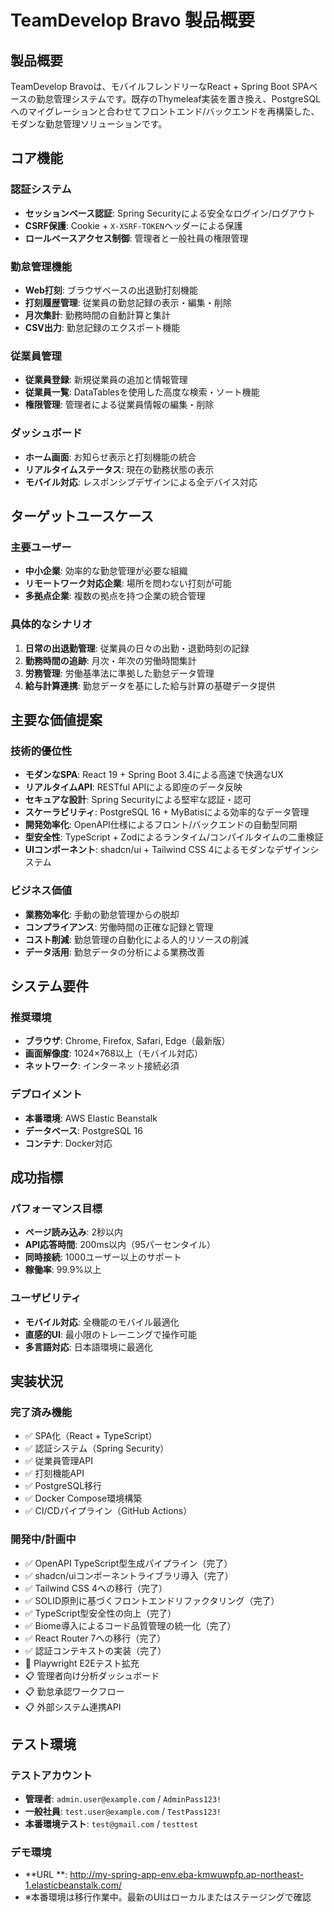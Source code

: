 # TeamDevelop Bravo 製品概要

## 製品概要

TeamDevelop Bravoは、モバイルフレンドリーなReact + Spring Boot
SPAベースの勤怠管理システムです。既存のThymeleaf実装を置き換え、PostgreSQLへのマイグレーションと合わせてフロントエンド/バックエンドを再構築した、モダンな勤怠管理ソリューションです。

## コア機能

### 認証システム

- **セッションベース認証**: Spring Securityによる安全なログイン/ログアウト
- **CSRF保護**: Cookie + `X-XSRF-TOKEN`ヘッダーによる保護
- **ロールベースアクセス制御**: 管理者と一般社員の権限管理

### 勤怠管理機能

- **Web打刻**: ブラウザベースの出退勤打刻機能
- **打刻履歴管理**: 従業員の勤怠記録の表示・編集・削除
- **月次集計**: 勤務時間の自動計算と集計
- **CSV出力**: 勤怠記録のエクスポート機能

### 従業員管理

- **従業員登録**: 新規従業員の追加と情報管理
- **従業員一覧**: DataTablesを使用した高度な検索・ソート機能
- **権限管理**: 管理者による従業員情報の編集・削除

### ダッシュボード

- **ホーム画面**: お知らせ表示と打刻機能の統合
- **リアルタイムステータス**: 現在の勤務状態の表示
- **モバイル対応**: レスポンシブデザインによる全デバイス対応

## ターゲットユースケース

### 主要ユーザー

- **中小企業**: 効率的な勤怠管理が必要な組織
- **リモートワーク対応企業**: 場所を問わない打刻が可能
- **多拠点企業**: 複数の拠点を持つ企業の統合管理

### 具体的なシナリオ

1. **日常の出退勤管理**: 従業員の日々の出勤・退勤時刻の記録
2. **勤務時間の追跡**: 月次・年次の労働時間集計
3. **労務管理**: 労働基準法に準拠した勤怠データ管理
4. **給与計算連携**: 勤怠データを基にした給与計算の基礎データ提供

## 主要な価値提案

### 技術的優位性

- **モダンなSPA**: React 19 + Spring Boot 3.4による高速で快適なUX
- **リアルタイムAPI**: RESTful APIによる即座のデータ反映
- **セキュアな設計**: Spring Securityによる堅牢な認証・認可
- **スケーラビリティ**: PostgreSQL 16 + MyBatisによる効率的なデータ管理
- **開発効率化**: OpenAPI仕様によるフロント/バックエンドの自動型同期
- **型安全性**: TypeScript + Zodによるランタイム/コンパイルタイムの二重検証
- **UIコンポーネント**: shadcn/ui + Tailwind CSS 4によるモダンなデザインシステム

### ビジネス価値

- **業務効率化**: 手動の勤怠管理からの脱却
- **コンプライアンス**: 労働時間の正確な記録と管理
- **コスト削減**: 勤怠管理の自動化による人的リソースの削減
- **データ活用**: 勤怠データの分析による業務改善

## システム要件

### 推奨環境

- **ブラウザ**: Chrome, Firefox, Safari, Edge（最新版）
- **画面解像度**: 1024×768以上（モバイル対応）
- **ネットワーク**: インターネット接続必須

### デプロイメント

- **本番環境**: AWS Elastic Beanstalk
- **データベース**: PostgreSQL 16
- **コンテナ**: Docker対応

## 成功指標

### パフォーマンス目標

- **ページ読み込み**: 2秒以内
- **API応答時間**: 200ms以内（95パーセンタイル）
- **同時接続**: 1000ユーザー以上のサポート
- **稼働率**: 99.9%以上

### ユーザビリティ

- **モバイル対応**: 全機能のモバイル最適化
- **直感的UI**: 最小限のトレーニングで操作可能
- **多言語対応**: 日本語環境に最適化

## 実装状況

### 完了済み機能

- ✅ SPA化（React + TypeScript）
- ✅ 認証システム（Spring Security）
- ✅ 従業員管理API
- ✅ 打刻機能API
- ✅ PostgreSQL移行
- ✅ Docker Compose環境構築
- ✅ CI/CDパイプライン（GitHub Actions）

### 開発中/計画中

- ✅ OpenAPI TypeScript型生成パイプライン（完了）
- ✅ shadcn/uiコンポーネントライブラリ導入（完了）
- ✅ Tailwind CSS 4への移行（完了）
- ✅ SOLID原則に基づくフロントエンドリファクタリング（完了）
- ✅ TypeScript型安全性の向上（完了）
- ✅ Biome導入によるコード品質管理の統一化（完了）
- ✅ React Router 7への移行（完了）
- ✅ 認証コンテキストの実装（完了）
- 🔄 Playwright E2Eテスト拡充
- 📋 管理者向け分析ダッシュボード
- 📋 勤怠承認ワークフロー
- 📋 外部システム連携API

## テスト環境

### テストアカウント

- **管理者**: `admin.user@example.com` / `AdminPass123!`
- **一般社員**: `test.user@example.com` / `TestPass123!`
- **本番環境テスト**: `test@gmail.com` / `testtest`

### デモ環境

- **URL
  **: http://my-spring-app-env.eba-kmwuwpfp.ap-northeast-1.elasticbeanstalk.com/
- ※本番環境は移行作業中。最新のUIはローカルまたはステージングで確認
